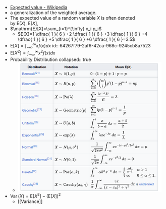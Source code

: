 - [Expected value - Wikipedia](https://en.wikipedia.org/wiki/Expected_value)
- a generalization of the weighted average.
- The expected value of a random variable *X* is often denoted by E(*X*), E[*X*],
- ​$\mathrm{E}[X]=\sum_{i=1}^{\infty} x_i p_i$
	- $E(X)=1 \dfrac{ 1  }{ 6  }  +2 \dfrac{ 1  }{ 6  }  +3 \dfrac{ 1  }{ 6  }  +4 \dfrac{ 1  }{ 6  }  +5 \dfrac{ 1  }{ 6  }  +6 \dfrac{ 1  }{ 6  }=3.5$
- $\mathrm{E}[X]=\int_{-\infty}^{\infty} x f(x) d x$
  id:: 64267f79-2af6-42ca-968c-9245cb8a7523
- $\mathrm{E}[X^2]=\int_{-\infty}^{\infty} x^2 f(x) d x$
- Probability Distribution
  collapsed:: true
	- ![image.png](../assets/image_1680244811356_0.png)
- $\operatorname{Var}(X)=\mathrm{E}\left[X^2\right]-(\mathrm{E}[X])^2$
	- [[Variance]]